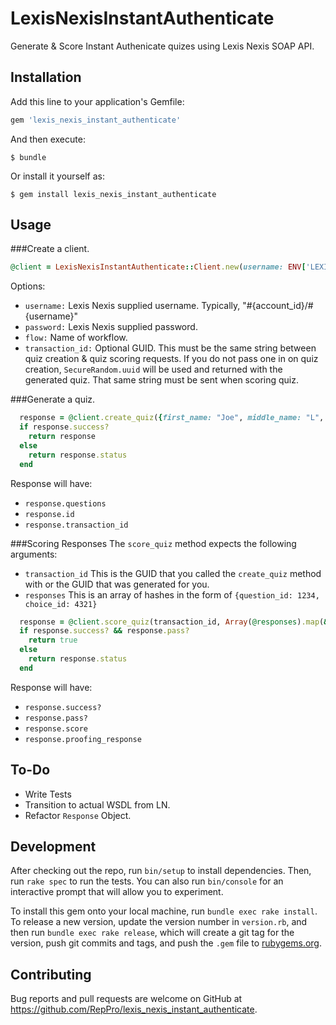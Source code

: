 # LexisNexisInstantAuthenticate

Generate & Score Instant Authenicate quizes using Lexis Nexis SOAP API.


## Installation

Add this line to your application's Gemfile:

```ruby
gem 'lexis_nexis_instant_authenticate'
```

And then execute:

    $ bundle

Or install it yourself as:

    $ gem install lexis_nexis_instant_authenticate

## Usage

###Create a client.
```ruby
@client = LexisNexisInstantAuthenticate::Client.new(username: ENV['LEXIS_UN'], password: ENV['LEXIS_PW'], flow: "LEXIS_FLOW", transaction_id: SecureRandom.uuid)
```

Options:
 * `username:` Lexis Nexis supplied username. Typically, "#{account_id}/#{username}"
 * `password:` Lexis Nexis supplied password.
 * `flow:` Name of workflow.
 * `transaction_id:` Optional GUID. This must be the same string between quiz creation & quiz scoring requests. If you do not pass one in on quiz creation, `SecureRandom.uuid` will be used and returned with the generated quiz. That same string must be sent when scoring quiz.

###Generate a quiz.
```ruby
  response = @client.create_quiz({first_name: "Joe", middle_name: "L", last_name: "Smith", ssn: "123456789", dob: {day: "01", month: "01", year: "1950"}})
  if response.success?
    return response
  else
    return response.status
  end
```

Response will have:
* `response.questions`
* `response.id`
* `response.transaction_id`

###Scoring Responses
The `score_quiz` method expects the following arguments:
* `transaction_id` This is the GUID that you called the `create_quiz` method with or the GUID that was generated for you.
* `responses` This is an array of hashes in the form of `{question_id: 1234, choice_id: 4321}`

```ruby
  response = @client.score_quiz(transaction_id, Array(@responses).map(&:with_indifferent_access))
  if response.success? && response.pass?
    return true
  else
    return response.status
  end
```

Response will have:
* `response.success?`
* `response.pass?`
* `response.score`
* `response.proofing_response`

## To-Do
* Write Tests
* Transition to actual WSDL from LN.
* Refactor `Response` Object.

## Development

After checking out the repo, run `bin/setup` to install dependencies. Then, run `rake spec` to run the tests. You can also run `bin/console` for an interactive prompt that will allow you to experiment.

To install this gem onto your local machine, run `bundle exec rake install`. To release a new version, update the version number in `version.rb`, and then run `bundle exec rake release`, which will create a git tag for the version, push git commits and tags, and push the `.gem` file to [rubygems.org](https://rubygems.org).


## Contributing

Bug reports and pull requests are welcome on GitHub at https://github.com/RepPro/lexis_nexis_instant_authenticate.

